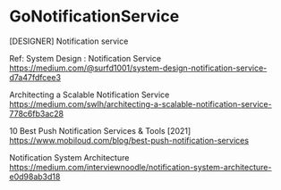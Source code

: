 # GoNotificationService
[DESIGNER] Notification service


Ref: 
System Design : Notification Service
https://medium.com/@surfd1001/system-design-notification-service-d7a47fdfcee3

Architecting a Scalable Notification Service
https://medium.com/swlh/architecting-a-scalable-notification-service-778c6fb3ac28

10 Best Push Notification Services & Tools [2021]
https://www.mobiloud.com/blog/best-push-notification-services

Notification System Architecture
https://medium.com/interviewnoodle/notification-system-architecture-e0d98ab3d18

